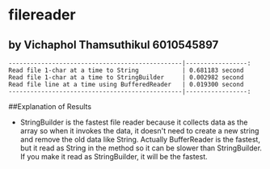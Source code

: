 # filereader
## by Vichaphol Thamsuthikul 6010545897

	------------------------------------------------|-----------------:												
	Read file 1-char at a time to String 			| 0.681183 second
	Read file 1-char at a time to StringBuilder 	| 0.002982 second
	Read file line at a time using BufferedReader 	| 0.019300 second 
	------------------------------------------------|-----------------:

##Explanation of Results

- StringBuilder is the fastest file reader because it collects data as the array so when it invokes the data, it doesn't need to create a new string and remove the old data like String. Actually BufferReader is the fastest, but it read as String in the method so it can be slower than StringBuilder. If you make it read as StringBuilder, it will be the fastest.
  